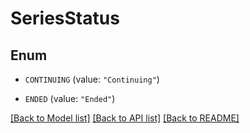 # SeriesStatus

## Enum


* `CONTINUING` (value: `"Continuing"`)

* `ENDED` (value: `"Ended"`)


[[Back to Model list]](../README.md#documentation-for-models) [[Back to API list]](../README.md#documentation-for-api-endpoints) [[Back to README]](../README.md)


